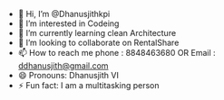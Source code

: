 - 👋 Hi, I’m @Dhanusjithkpi
- 👀 I’m interested in  Codeing
- 🌱 I’m currently learning clean Architecture
- 💞️ I’m looking to collaborate on RentalShare
- 📫 How to reach me phone : 8848463680 OR  Email : ddhanusjith@gmail.com
- 😄 Pronouns: Dhanusjith VI
- ⚡ Fun fact: I am a multitasking person

<!---
Dhanusjithkpi/Dhanusjithkpi is a ✨ special ✨ repository because its `README.md` (this file) appears on your GitHub profile.
You can click the Preview link to take a look at your changes.
--->
